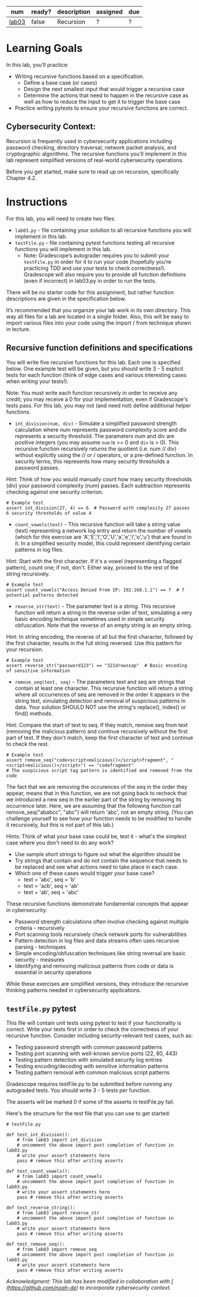 | num                                                | ready? | description | assigned | due |
| -------------------------------------------------- | ------ | ----------- | -------- | --- |
| [lab03](https://ucsb-cs9.github.io/s25/lab/lab03/) | false  | Recursion   | ?        | ?   |

# Learning Goals

In this lab, you’ll practice:

- Writing recursive functions based on a specification.
  - Define a base case (or cases)
  - Design the next smallest input that would trigger a recursive case
  - Determine the actions that need to happen in the recursive case as well as how to reduce the input to get it to trigger the base case
- Practice writing pytests to ensure your recursive functions are correct.

## Cybersecurity Context:

Recursion is frequently used in cybersecurity applications including password checking, directory traversal, network packet analysis, and cryptographic algorithms.
The recursive functions you'll implement in this lab represent simplified versions of real-world cybersecurity operations.

Before you get started, make sure to read up on recursion, specifically Chapter 4.2.

# Instructions

For this lab, you will need to create two files:

- `lab03.py` - file containing your solution to all recursive functions you will implement in this lab.
- `testFile.py` - file containing pytest functions testing all recursive functions you will implement in this lab.
  - Note: Gradescope’s autograder requires you to submit your `testFile.py` in order for it to run your code (hopefully you’re practicing TDD and use your tests to check correctness!). Gradescope will also require you to provide all function definitions (even if incorrect) in lab03.py in order to run the tests.

There will be no starter code for this assignment, but rather function descriptions are given in the specification below.

It’s recommended that you organize your lab work in its own directory. This way all files for a lab are located in a single folder. Also, this will be easy to import various files into your code using the import / from technique shown in lecture.

## Recursive function definitions and specifications

You will write five recursive functions for this lab. Each one is specified below. One example test will be given, but you should write 3 - 5 explicit tests for each function (think of edge cases and various interesting cases when writing your tests!).

Note: You must write each function recursively in order to receive any credit; you may receive a 0 for your implementation, even if Gradescope's tests pass. For this lab, you may not (and need not) define additional helper functions.

- `int_division(num, div)` - Simulate a simplified password strength calculation where num represents password complexity score and div represents a security threshold. The parameters num and div are positive integers (you may assume `num` is >= 0 and `div` is > 0). This recursive function recursively returns the quotient (i.e. num // div) without explicitly using the // or / operators, or a pre-defined function. In security terms, this represents how many security thresholds a password passes.

Hint: Think of how you would manually count how many security thresholds (div) your password complexity (num) passes. Each subtraction represents checking against one security criterion.

```
# Example test
assert int_division(27, 4) == 6  # Password with complexity 27 passes 6 security thresholds of value 4
```

- `count_vowels(text)` - This recursive function will take a string value (text) representing a network log entry and return the number of vowels (which for this exercise are 'A','E','I','O','U','a','e','i','o','u') that are found in it. In a simplified security model, this could represent identifying certain patterns in log files.

Hint: Start with the first character. If it's a vowel (representing a flagged pattern), count one; if not, don't. Either way, proceed to the rest of the string recursively.

```
# Example test
assert count_vowels("Access Denied From IP: 192.168.1.1") == 7  # 7 potential patterns detected
```

- `reverse_str(text)` - The parameter text is a string. This recursive function will return a string in the reverse order of text, simulating a very basic encoding technique sometimes used in simple security obfuscation. Note that the reverse of an empty string is an empty string.

Hint: In string encoding, the reverse of all but the first character, followed by the first character, results in the full string reversed. Use this pattern for your recursion.

```
# Example test
assert reverse_str("password123") == "321drowssap"  # Basic encoding of sensitive information
```

- `remove_seq(text, seq)` - The parameters text and seq are strings that contain at least one character. This recursive function will return a string where all occurrences of seq are removed in the order it appears in the string text, simulating detection and removal of suspicious patterns in data. Your solution SHOULD NOT use the string's replace(), index() or find() methods.

Hint: Compare the start of text to seq. If they match, remove seq from text (removing the malicious pattern) and continue recursively without the first part of text. If they don't match, keep the first character of text and continue to check the rest.

```
# Example test
assert remove_seq("code<script>malicious()</script>fragment", "<script>malicious()</script>") == "codefragment"
# The suspicious script tag pattern is identified and removed from the code
```

The fact that we are removing the occurences of the seq in the order they appear, means that in this function, we are not going back to recheck that we introduced a new seq in the earlier part of the string by removing its occurrence later. Here, we are assuming that the following function call remove_seq("ababcc", "abc") will return 'abc', not an empty string. (You can challenge yourself to see how your function needs to be modified to handle it recursively, but this is not part of this lab.)

Hints: Think of what your base case could be, test it - what's the simplest case where you don't need to do any work?

- Use sample short strings to figure out what the algorithm should be
- Try strings that contain and do not contain the sequence that needs to be replaced and see what actions need to take place in each case.
- Which one of these cases would trigger your base case?
  - text = 'abc', seq = 'b'
  - text = 'acb', seq = 'ab'
  - text = 'ab', seq = 'abc'

These recursive functions demonstrate fundamental concepts that appear in cybersecurity:

- Password strength calculations often involve checking against multiple criteria - recursively
- Port scanning tools recursively check network ports for vulnerabilities
- Pattern detection in log files and data streams often uses recursive parsing - techniques
- Simple encoding/obfuscation techniques like string reversal are basic security - measures
- Identifying and removing malicious patterns from code or data is essential in security operations

While these exercises are simplified versions, they introduce the recursive thinking patterns needed in cybersecurity applications.

## `testFile.py` pytest

This file will contain unit tests using pytest to test if your functionality is correct. Write your tests first in order to check the correctness of your recursive function. Consider including security-relevant test cases, such as:

- Testing password strength with common password patterns
- Testing port scanning with well-known service ports (22, 80, 443)
- Testing pattern detection with simulated security log entries
- Testing encoding/decoding with sensitive information patterns
- Testing pattern removal with common malicious script patterns

Gradescope requires testFile.py to be submitted before running any autograded tests. You should write 3 - 5 tests per function.

The asserts will be marked 0 if some of the asserts in testFile.py fail.

Here's the structure for the test file that you can use to get started:

```
# testFile.py

def test_int_division():
    # from lab03 import int_division
    # uncomment the above import post completion of function in lab03.py
    # write your assert statements here
    pass # remove this after writing asserts

def test_count_vowels():
    # from lab03 import count_vowels
    # uncomment the above import post completion of function in lab03.py
    # write your assert statements here
    pass # remove this after writing asserts

def test_reverse_string():
    # from lab03 import reverse_str
    # uncomment the above import post completion of function in lab03.py
    # write your assert statements here
    pass # remove this after writing asserts

def test_remove_seq():
    # from lab03 import remove_seq
    # uncomment the above import post completion of function in lab03.py
    # write your assert statements here
    pass # remove this after writing asserts
```

_Acknowledgment: This lab has been modified in collaboration with [
(https://github.com/noah-de) to incorporate cybersecurity context._
